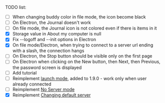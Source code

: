 TODO list:

- [ ] When changing buddy color in file mode, the icon become black
- [ ] On Electron, the Journal doesn't work
- [ ] On file mode, the Journal icon is not colored even if there is items in it
- [x] Storage value in About my computer is null
- [x] Fix --logoff and --init options in Electron
- [x] On file mode/Electron, when trying to connect to a server url ending with a slash, the connection hangs
- [ ] On Electron, the Stop button should be visible only on the first page
- [ ] On Electron when clicking on the New button, then Next, then Previous, the password screen is displayed
- [ ] Add tutorial
- [ ] Reimplement [launch mode](https://github.com/llaske/sugarizer/commit/a49463cfda3a5c83961ea2898688dba032842760), added to 1.9.0 - work only when user already connected
- [ ] Reimplement [No Server mode](https://github.com/llaske/sugarizer/issues/356)
- [x] Reimplement [Changing default server](https://github.com/llaske/sugarizer/pull/926)